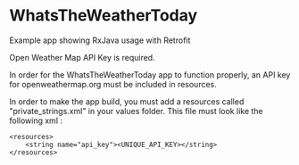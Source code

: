 # WhatsTheWeatherToday
Example app showing RxJava usage with Retrofit

Open Weather Map API Key is required.

In order for the WhatsTheWeatherToday app to function properly, an API key for openweathermap.org must be included in resources.

In order to make the app build, you must add a resources called "private_strings.xml" in your values folder.
This file must look like the following xml :

```
<resources>
    <string name="api_key"><UNIQUE_API_KEY></string>
</resources>
```
